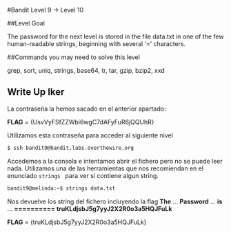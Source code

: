 #Bandit Level 9 → Level 10

##Level Goal

The password for the next level is stored in the file data.txt in one of the few human-readable strings, beginning with several ‘=’ characters.

##Commands you may need to solve this level

grep, sort, uniq, strings, base64, tr, tar, gzip, bzip2, xxd

## Write Up Iker

La contraseña la hemos sacado en el anterior apartado:

**FLAG** = {UsvVyFSfZZWbi6wgC7dAFyFuR6jQQUhR}

Utilizamos esta contraseña para acceder al siguiente nivel 

```bash 
$ ssh bandit9@bandit.labs.overthewire.org
```

Accedemos a la consola e intentamos abrir el fichero pero no se puede leer nada. Utilizamos una de las herramientas que nos recomiendan en el enunciado ```strings ``` para ver si contiene algun string.

```bash
bandit9@melinda:~$ strings data.txt
````

Nos devuelve los string del fichero incluyendo la flag **The** ... **Password** ... **is** ... **========== truKLdjsbJ5g7yyJ2X2R0o3a5HQJFuLk**

**FLAG** = {truKLdjsbJ5g7yyJ2X2R0o3a5HQJFuLk}
